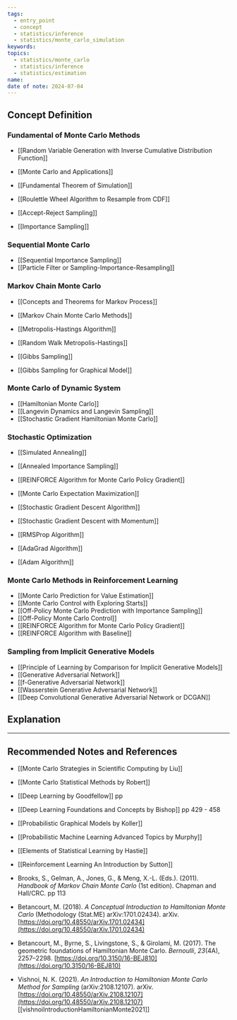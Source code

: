 ```yaml
---
tags:
  - entry_point
  - concept
  - statistics/inference
  - statistics/monte_carlo_simulation
keywords: 
topics:
  - statistics/monte_carlo
  - statistics/inference
  - statistics/estimation
name: 
date of note: 2024-07-04
---
```


## Concept Definition

### Fundamental of Monte Carlo Methods

- [[Random Variable Generation with Inverse Cumulative Distribution Function]]

- [[Monte Carlo and Applications]]
- [[Fundamental Theorem of Simulation]]
- [[Roulettle Wheel Algorithm to Resample from CDF]]

- [[Accept-Reject Sampling]]
- [[Importance Sampling]]

### Sequential Monte Carlo

- [[Sequential Importance Sampling]]
- [[Particle Filter or Sampling-Importance-Resampling]]

### Markov Chain Monte Carlo

- [[Concepts and Theorems for Markov Process]]

- [[Markov Chain Monte Carlo Methods]]
- [[Metropolis-Hastings Algorithm]]
- [[Random Walk Metropolis-Hastings]]
- [[Gibbs Sampling]]
- [[Gibbs Sampling for Graphical Model]]

### Monte Carlo of Dynamic System

- [[Hamiltonian Monte Carlo]]
- [[Langevin Dynamics and Langevin Sampling]]
- [[Stochastic Gradient Hamiltonian Monte Carlo]]

### Stochastic Optimization

- [[Simulated Annealing]]
- [[Annealed Importance Sampling]]

- [[REINFORCE Algorithm for Monte Carlo Policy Gradient]]

- [[Monte Carlo Expectation Maximization]]

- [[Stochastic Gradient Descent Algorithm]]
- [[Stochastic Gradient Descent with Momentum]]
- [[RMSProp Algorithm]]
- [[AdaGrad Algorithm]]
- [[Adam Algorithm]]

### Monte Carlo Methods in Reinforcement Learning

- [[Monte Carlo Prediction for Value Estimation]]
- [[Monte Carlo Control with Exploring Starts]]
- [[Off-Policy Monte Carlo Prediction with Importance Sampling]]
- [[Off-Policy Monte Carlo Control]]
- [[REINFORCE Algorithm for Monte Carlo Policy Gradient]]
- [[REINFORCE Algorithm with Baseline]]

### Sampling from Implicit Generative Models

- [[Principle of Learning by Comparison for Implicit Generative Models]]
- [[Generative Adversarial Network]]
- [[f-Generative Adversarial Network]]
- [[Wasserstein Generative Adversarial Network]]
- [[Deep Convolutional Generative Adversarial Network or DCGAN]]



## Explanation





-----------
##  Recommended Notes and References



- [[Monte Carlo Strategies in Scientific Computing by Liu]]
- [[Monte Carlo Statistical Methods by Robert]]


- [[Deep Learning by Goodfellow]] pp 
- [[Deep Learning Foundations and Concepts by Bishop]] pp 429 - 458

- [[Probabilistic Graphical Models by Koller]]
- [[Probabilistic Machine Learning Advanced Topics by Murphy]]
- [[Elements of Statistical Learning by Hastie]]
- [[Reinforcement Learning An Introduction by Sutton]]


- Brooks, S., Gelman, A., Jones, G., & Meng, X.-L. (Eds.). (2011). _Handbook of Markov Chain Monte Carlo_ (1st edition). Chapman and Hall/CRC. pp 113
- Betancourt, M. (2018). _A Conceptual Introduction to Hamiltonian Monte Carlo_ (Methodology (Stat.ME) arXiv:1701.02434). arXiv. [https://doi.org/10.48550/arXiv.1701.02434](https://doi.org/10.48550/arXiv.1701.02434)
- Betancourt, M., Byrne, S., Livingstone, S., & Girolami, M. (2017). The geometric foundations of Hamiltonian Monte Carlo. _Bernoulli_, _23_(4A), 2257–2298. [https://doi.org/10.3150/16-BEJ810](https://doi.org/10.3150/16-BEJ810)
- Vishnoi, N. K. (2021). _An Introduction to Hamiltonian Monte Carlo Method for Sampling_ (arXiv:2108.12107). arXiv. [https://doi.org/10.48550/arXiv.2108.12107](https://doi.org/10.48550/arXiv.2108.12107) [[vishnoiIntroductionHamiltonianMonte2021]]